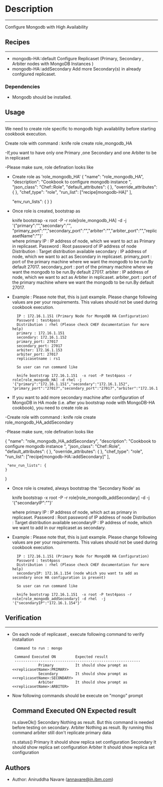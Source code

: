 # Description
--------------
Configure Mongodb with High Availability


## Recipes
-----------
* mongodb-HA::default  Configure Replicaset (Primary, Secondary , Arbiter nodes with MongoDB Instances )
* mongodb-HA::addSecondary  Add more Secondary(s) in already confgiured replicaset.


### Dependencies
- Mongodb should be installed. 



## Usage
---------
We need to create role specific to mongodb high availablilty before starting cookbook execution.

Create role with command : knife role create role_mongodb_HA

-If,you want to have only one Primary ,one Secondary and one Arbiter to be in replicaset 

-Please make sure, role defination looks like

- Create role as 'role_mongodb_HA' 
 {
	"name": "role_mongodb_HA",
  	"description": "Cookbook to configure mongodb instance ",
  	"json_class": "Chef::Role",
  	"default_attributes": {
  	},
  	"override_attributes": {
  	},
  	"chef_type": "role",
  	"run_list": ["recipe[mongodb-HA]" 
  	],

  	 "env_run_lists": {
  	}
 }

	 
-  Once role is created, bootstrap as

	knife bootstrap <primary IP> -x root -P <password> -r role[role_mongodb_HA] -d <distribution>
        -j '{"primary":"<primaryIP>","secondary":"<SecondaryIPs separated by space>", "primary_port":"<PrimaryMongoPort>","secondary_port":"<SecondaryMongoPort>","arbiter":"<ArbiterIP>","arbiter_port":"<ArbiterMongoPort>","replicasetName":"<ReplicaName>"}'	
	where
		primary IP : IP address of node, which we want to act as Primary in replicaset.
		Password : Root password of IP address of node
		Distribution : Target distribution available
		secondary : IP address of node, which we want to act as Secondary in replicaset.
        primary_port : port of the primary machine where we want the mongodb to be run.By default 27017.
		secondary_port : port of the primary machine where we want the mongodb to be run.By default 27017.
		arbiter : IP address of node, which we want to act as Arbiter in replicaset.
		arbiter_port : port of the primary machine where we want the mongodb to be run.By default 27017.

		
- Example : Please note that, this is just example. Please change following values are per your requirements. This values should not be used during cookbook execution.

		IP : 172.16.1.151 (Primary Node for MongoDB HA Configuration)
		Password : test4pass
		Distribution : rhel (Please check CHEF documentation for more help)
		primary : 172.16.1.151
		secondary: 172.16.1.152
		primary_port: 27017
		secondary_port: 27017
		arbiter: 172.16.1.153
		arbiter_port: 27017
		replicasetname : rs1
		
		So user can run command like
		
		knife bootstrap 172.16.1.151  -x root -P test4pass -r role[role_mongodb_HA] -d rhel -j '{"primary":"172.16.1.151","secondary":"172.16.1.152", "primary_port":"27017","secondary_port":"27017","arbiter":"172.16.1.153","arbiter_port":"27017","replicasetName":"rs1"}' 		

- If you want to add more secondary machine after configuration of MongoDB in HA mode (i.e. after you bootstrap node with MongoDB-HA cookbook), you need to create role as

-Create role with command : knife role create role_mongodb_HA_addSecondary

-Please make sure, role defination looks like

{
	"name": "role_mongodb_HA_addSecondary",
  	"description": "Cookbook to configure mongodb instance ",
  	"json_class": "Chef::Role",
  	"default_attributes": {
  	},
  	"override_attributes": {
  	},
  	"chef_type": "role",
  	"run_list": ["recipe[mongodb-HA::addSecondary]" 
  	],

  	 "env_run_lists": {
  	}
 }

-  Once role is created, always bootstrap the 'Secondary Node' as 

	knife bootstrap <primary IP> -x root -P <password> -r role[role_mongodb_addSecondary] -d <distribution> -j '{"secondaryIP":"<secondaryIP>"}'
	
	where
		primary IP : IP address of node, which act as primary in replicaset.
		Password : Root password of IP address of node
		Distribution : Target distribution available
		secondaryIP : IP address of node, which we want to add in our replicaset as secondary.
   
- Example : Please note that, this is just example. Please change following values are per your requirements. This values should not be used during cookbook execution.

		IP : 172.16.1.151 (Primary Node for MongoDB HA Configuration)
		Password : test4pass
		Distribution : rhel (Please check CHEF documentation for more help)
		secondaryIP: 172.16.1.154 (node which you want to add as secondary once HA configuration is present)
		
		So user can run command like
		
		knife bootstrap 172.16.1.151  -x root -P test4pass -r role[role_mongodb_addSecondary] -d rhel  -j '{"secondaryIP":"172.16.1.154"}' 	
		
		

## Verification
----------------

-  On each node of replicaset , execute following command to verify installation
	
		Command to run : mongo
		
		Command	Executed ON			Expected result
		----------------------------------------------------------
			       Primary			It should show prompt as <<replicasetName>:PRIMARY>
			       Secondary		It should show prompt as <<replicasetName>:SECONDARY>
			       Arbiter			It should show prompt as <<replicasetName>:ARBITER>
				   

-  Now following commands should be execute on "mongo" prompt
	
	Command			Executed ON		Expected result
	----------------------------------------------------------------
	rs.slaveOk()	Secondary		Nothing as result. But this command is needed before testing on secondary.
					Arbiter			Nothing as result. By running this command arbiter still don't replicate primary data

	rs.status()		Primary			It should show replica set configuration
					Secondary		It should show replica set configuration
					Arbiter			It should show replica set configuration


Authors
-----------------
- Author: Aniruddha Navare (<annavare@in.ibm.com>)



